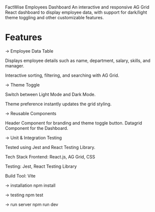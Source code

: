FactWise Employees Dashboard
An interactive and responsive AG Grid React dashboard to display employee data, with support for dark/light theme toggling and other customizable features.


# Features
-> Employee Data Table

Displays employee details such as name, department, salary, skills, and manager.

Interactive sorting, filtering, and searching with AG Grid.

-> Theme Toggle

Switch between Light Mode and Dark Mode.

Theme preference instantly updates the grid styling.

-> Reusable Components

Header Component for branding and theme toggle button.
Datagrid Component for the Dashboard.

-> Unit & Integration Testing

Tested using Jest and React Testing Library.


Tech Stack
Frontend: React.js, AG Grid, CSS

Testing: Jest, React Testing Library

Build Tool: Vite 


-> installation
npm install

-> testing
npm test

-> run server
npm run dev